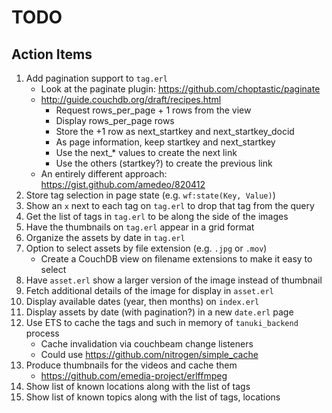 # TODO

## Action Items

1. Add pagination support to `tag.erl`
    * Look at the paginate plugin: https://github.com/choptastic/paginate
    * http://guide.couchdb.org/draft/recipes.html
        * Request rows_per_page + 1 rows from the view
        * Display rows_per_page rows
        * Store the +1 row as next_startkey and next_startkey_docid
        * As page information, keep startkey and next_startkey
        * Use the next_* values to create the next link
        * Use the others (startkey?) to create the previous link
    * An entirely different approach: https://gist.github.com/amedeo/820412
1. Store tag selection in page state (e.g. `wf:state(Key, Value)`)
1. Show an `x` next to each tag on `tag.erl` to drop that tag from the query
1. Get the list of tags in `tag.erl` to be along the side of the images
1. Have the thumbnails on `tag.erl` appear in a grid format
1. Organize the assets by date in `tag.erl`
1. Option to select assets by file extension (e.g. `.jpg` or `.mov`)
    - Create a CouchDB view on filename extensions to make it easy to select
1. Have `asset.erl` show a larger version of the image instead of thumbnail
1. Fetch additional details of the image for display in `asset.erl`
1. Display available dates (year, then months) on `index.erl`
1. Display assets by date (with pagination?) in a new `date.erl` page
1. Use ETS to cache the tags and such in memory of `tanuki_backend` process
    * Cache invalidation via couchbeam change listeners
    * Could use https://github.com/nitrogen/simple_cache
1. Produce thumbnails for the videos and cache them
    * https://github.com/emedia-project/erlffmpeg
1. Show list of known locations along with the list of tags
1. Show list of known topics along with the list of tags, locations
